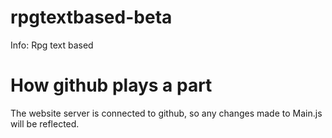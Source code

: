 rpgtextbased-beta
=================
Info: Rpg text based

How github plays a part
=======================
The website server is connected to github, so any changes made to Main.js will be reflected.
